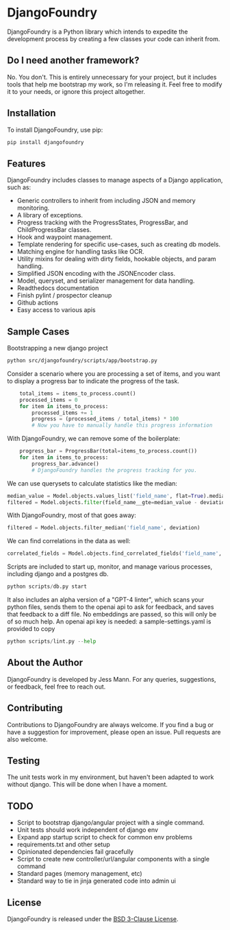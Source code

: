 # DjangoFoundry

DjangoFoundry is a Python library which intends to expedite the development process by creating a few classes your code can inherit from.

## Do I need another framework?

No. You don't. This is entirely unnecessary for your project, but it includes tools that help me bootstrap my work, so I'm releasing it. Feel free to modify it to your needs, or ignore this project altogether. 

## Installation

To install DjangoFoundry, use pip:

```bash
pip install djangofoundry
```

## Features

DjangoFoundry includes classes to manage aspects of a Django application, such as:

- Generic controllers to inherit from including JSON and memory monitoring.
- A library of exceptions.
- Progress tracking with the ProgressStates, ProgressBar, and ChildProgressBar classes.
- Hook and waypoint management.
- Template rendering for specific use-cases, such as creating db models.
- Matching engine for handling tasks like OCR.
- Utility mixins for dealing with dirty fields, hookable objects, and param handling.
- Simplified JSON encoding with the JSONEncoder class.
- Model, queryset, and serializer management for data handling.
- Readthedocs documentation
- Finish pylint / prospector cleanup
- Github actions
- Easy access to various apis

## Sample Cases

Bootstrapping a new django project

```bash
python src/djangofoundry/scripts/app/bootstrap.py
```

Consider a scenario where you are processing a set of items, and you want to display a progress bar to indicate the progress of the task. 

```python
    total_items = items_to_process.count()
    processed_items = 0
    for item in items_to_process:
        processed_items += 1
        progress = (processed_items / total_items) * 100
        # Now you have to manually handle this progress information
```

With DjangoFoundry, we can remove some of the boilerplate:

```python
    progress_bar = ProgressBar(total=items_to_process.count())
    for item in items_to_process:
        progress_bar.advance()
        # DjangoFoundry handles the progress tracking for you.
```

We can use querysets to calculate statistics like the median:
```python
median_value = Model.objects.values_list('field_name', flat=True).median()
filtered = Model.objects.filter(field_name__gte=median_value - deviation, field_name__lte=median_value + deviation)
```

With DjangoFoundry, most of that goes away:
```python
filtered = Model.objects.filter_median('field_name', deviation)
```

We can find correlations in the data as well:
```python
correlated_fields = Model.objects.find_correlated_fields('field_name', threshold)
```

Scripts are included to start up, monitor, and manage various processes, including django and a postgres db. 
```python
python scripts/db.py start
```

It also includes an alpha version of a "GPT-4 linter", which scans your python files, sends them to the openai api to ask for feedback, and saves that feedback to a diff file. No embeddings are passed, so this will only be of so much help. An openai api key is needed: a sample-settings.yaml is provided to copy
```python
python scripts/lint.py --help
```

## About the Author
DjangoFoundry is developed by Jess Mann. For any queries, suggestions, or feedback, feel free to reach out.

## Contributing
Contributions to DjangoFoundry are always welcome. If you find a bug or have a suggestion for improvement, please open an issue. Pull requests are also welcome.

## Testing
The unit tests work in my environment, but haven't been adapted to work without django. This will be done when I have a moment. 

## TODO
* Script to bootstrap django/angular project with a single command. 
* Unit tests should work independent of django env
* Expand app startup script to check for common env problems
* requirements.txt and other setup
* Opinionated dependencies fail gracefully
* Script to create new controller/url/angular components with a single command
* Standard pages (memory management, etc)
* Standard way to tie in jinja generated code into admin ui

## License
DjangoFoundry is released under the [BSD 3-Clause License](LICENSE.md).
